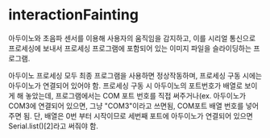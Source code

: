 # interactionFainting

아두이노와 초음파 센서를 이용해 사용자의 움직임을 감지하고, 이를 시리얼 통신으로 프로세싱에 보내서 프로세싱 프로그램에 포함되어 있는 이미지 파일을 슬라이딩하는 프로그램.  

아두이노 프로세싱 모두 최종 프로그램을 사용하면 정상작동하며, 프로세싱 구동 시에는 아두이노가 연결되어 있어야 함. 프로세싱 구동 시 아두이노의 포트번호가 배열로 보이게 해 놓았는데, 프로그램에서는 COM 포트 번호를 직접 써주거나(ex. 아두이노가 COM3에 연결되어 있으면, 그냥 "COM3"이라고 쓰면됨, COM포트 배열 번호를 넣어주면 됨. 단, 배열은 0번 부터 시작이므로 세번째 포트에 아두이노가 연결되어 있으면 Serial.list()[2]라고 써줘야 함.  

